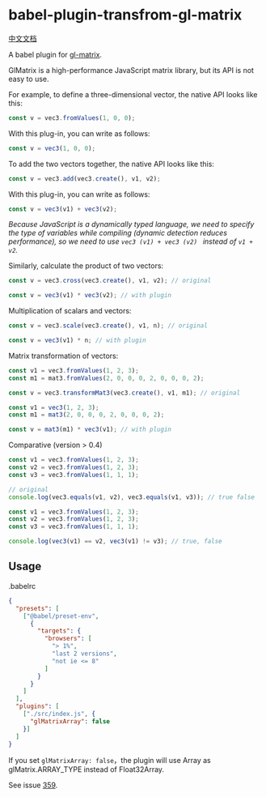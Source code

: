 # babel-plugin-transfrom-gl-matrix

[中文文档](README-CN.md)

A babel plugin for [gl-matrix](https://github.com/toji/gl-matrix).

GlMatrix is a high-performance JavaScript matrix library, but its API is not easy to use.

For example, to define a three-dimensional vector, the native API looks like this:

```js
const v = vec3.fromValues(1, 0, 0);
```

With this plug-in, you can write as follows:

```js
const v = vec3(1, 0, 0);
```

To add the two vectors together, the native API looks like this:

```js
const v = vec3.add(vec3.create(), v1, v2);
```

With this plug-in, you can write as follows:

```js
const v = vec3(v1) + vec3(v2);
```

_Because JavaScript is a dynamically typed language, we need to specify the type of variables while compiling (dynamic detection reduces performance), so we need to use `vec3 (v1) + vec3 (v2) ` instead of `v1 + v2`._

Similarly, calculate the product of two vectors:

```js
const v = vec3.cross(vec3.create(), v1, v2); // original
```

```js
const v = vec3(v1) * vec3(v2); // with plugin
```

Multiplication of scalars and vectors:

```js
const v = vec3.scale(vec3.create(), v1, n); // original
```

```js
const v = vec3(v1) * n; // with plugin
```

Matrix transformation of vectors:

```js
const v1 = vec3.fromValues(1, 2, 3);
const m1 = mat3.fromValues(2, 0, 0, 0, 2, 0, 0, 0, 2);

const v = vec3.transformMat3(vec3.create(), v1, m1); // original
```

```js
const v1 = vec3(1, 2, 3);
const m1 = mat3(2, 0, 0, 0, 2, 0, 0, 0, 2);

const v = mat3(m1) * vec3(v1); // with plugin
```

Comparative (version > 0.4)

```js
const v1 = vec3.fromValues(1, 2, 3);
const v2 = vec3.fromValues(1, 2, 3);
const v3 = vec3.fromValues(1, 1, 1);

// original
console.log(vec3.equals(v1, v2), vec3.equals(v1, v3)); // true false
```

```js
const v1 = vec3.fromValues(1, 2, 3);
const v2 = vec3.fromValues(1, 2, 3);
const v3 = vec3.fromValues(1, 1, 1);

console.log(vec3(v1) == v2, vec3(v1) != v3); // true, false
```

## Usage

.babelrc

```json
{
  "presets": [
    ["@babel/preset-env",
      {
        "targets": {
          "browsers": [
            "> 1%",
            "last 2 versions",
            "not ie <= 8"
          ]
        }
      }
    ]
  ],
  "plugins": [
    ["./src/index.js", {
      "glMatrixArray": false
    }]
  ]
}
```

If you set `glMatrixArray: false`，the plugin will use Array as glMatrix.ARRAY_TYPE instead of Float32Array.

See issue [359](https://github.com/toji/gl-matrix/issues/359).
